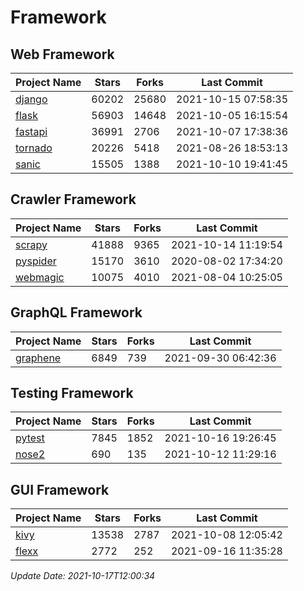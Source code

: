 # Framework

## Web Framework
| Project Name | Stars | Forks | Last Commit |
| ------------ | ----- | ----- | ----------- |
| [django](https://github.com/django/django) | 60202 | 25680 | 2021-10-15 07:58:35 |
| [flask](https://github.com/pallets/flask) | 56903 | 14648 | 2021-10-05 16:15:54 |
| [fastapi](https://github.com/tiangolo/fastapi) | 36991 | 2706 | 2021-10-07 17:38:36 |
| [tornado](https://github.com/tornadoweb/tornado) | 20226 | 5418 | 2021-08-26 18:53:13 |
| [sanic](https://github.com/sanic-org/sanic) | 15505 | 1388 | 2021-10-10 19:41:45 |

## Crawler Framework
| Project Name | Stars | Forks | Last Commit |
| ------------ | ----- | ----- | ----------- |
| [scrapy](https://github.com/scrapy/scrapy) | 41888 | 9365 | 2021-10-14 11:19:54 |
| [pyspider](https://github.com/binux/pyspider) | 15170 | 3610 | 2020-08-02 17:34:20 |
| [webmagic](https://github.com/code4craft/webmagic) | 10075 | 4010 | 2021-08-04 10:25:05 |

## GraphQL Framework
| Project Name | Stars | Forks | Last Commit |
| ------------ | ----- | ----- | ----------- |
| [graphene](https://github.com/graphql-python/graphene) | 6849 | 739 | 2021-09-30 06:42:36 |

## Testing Framework
| Project Name | Stars | Forks | Last Commit |
| ------------ | ----- | ----- | ----------- |
| [pytest](https://github.com/pytest-dev/pytest) | 7845 | 1852 | 2021-10-16 19:26:45 |
| [nose2](https://github.com/nose-devs/nose2) | 690 | 135 | 2021-10-12 11:29:16 |

## GUI Framework
| Project Name | Stars | Forks | Last Commit |
| ------------ | ----- | ----- | ----------- |
| [kivy](https://github.com/kivy/kivy) | 13538 | 2787 | 2021-10-08 12:05:42 |
| [flexx](https://github.com/flexxui/flexx) | 2772 | 252 | 2021-09-16 11:35:28 |

*Update Date: 2021-10-17T12:00:34*